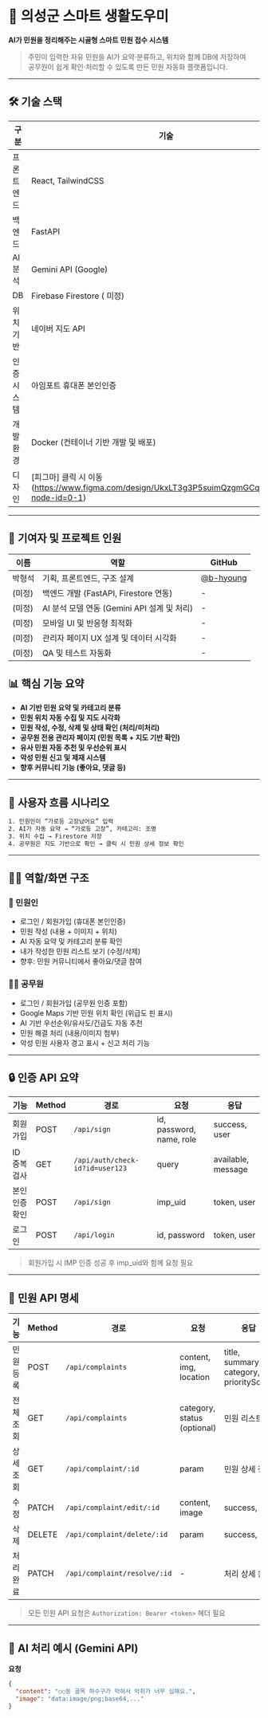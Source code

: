 # 🧾 의성군 스마트 생활도우미

**AI가 민원을 정리해주는 시골형 스마트 민원 접수 시스템**

> 주민이 입력한 자유 민원을 AI가 요약·분류하고, 위치와 함께 DB에 저장하여  
> 공무원이 쉽게 확인·처리할 수 있도록 만든 민원 자동화 플랫폼입니다.

---

## 🛠 기술 스택

| 구분 | 기술 |
|------|------|
| 프론트엔드 | React, TailwindCSS |
| 백엔드 | FastAPI |
| AI 분석 | Gemini API (Google) |
| DB | Firebase Firestore ( 미정) |
| 위치 기반 | 네이버 지도 API |
| 인증 시스템 | 아임포트 휴대폰 본인인증 |
| 개발환경 | Docker (컨테이너 기반 개발 및 배포) |
| 디자인 |[피그마] 클릭 시 이동(https://www.figma.com/design/UkxLT3g3P5suimQzgmGCqq/Untitled?node-id=0-1)
---
## 👥 기여자 및 프로젝트 인원

| 이름 | 역할 | GitHub |
|------|------|--------|
| 박형석 | 기획, 프론트엔드, 구조 설계 | [@b-hyoung](https://github.com/b-hyoung) |
| (미정) | 백엔드 개발 (FastAPI, Firestore 연동) | - |
| (미정) | AI 분석 모델 연동 (Gemini API 설계 및 처리) | - |
| (미정) | 모바일 UI 및 반응형 최적화 | - |
| (미정) | 관리자 페이지 UX 설계 및 데이터 시각화 | - |
| (미정) | QA 및 테스트 자동화 | - |

## 📊 핵심 기능 요약

- **AI 기반 민원 요약 및 카테고리 분류**
- **민원 위치 자동 수집 및 지도 시각화**
- **민원 작성, 수정, 삭제 및 상태 확인 (처리/미처리)**
- **공무원 전용 관리자 페이지 (민원 목록 + 지도 기반 확인)**
- **유사 민원 자동 추천 및 우선순위 표시**
- **악성 민원 신고 및 제재 시스템**
- **향후 커뮤니티 기능 (좋아요, 댓글 등)**

---

## 🔁 사용자 흐름 시나리오

```txt
1. 민원인이 “가로등 고장났어요” 입력
2. AI가 자동 요약 → “가로등 고장”, 카테고리: 조명
3. 위치 수집 → Firestore 저장
4. 공무원은 지도 기반으로 확인 → 클릭 시 민원 상세 정보 확인
```
---

## 🧑‍💼 역할/화면 구조

### 🙋 민원인

- 로그인 / 회원가입 (휴대폰 본인인증)
- 민원 작성 (내용 + 이미지 + 위치)
- AI 자동 요약 및 카테고리 분류 확인
- 내가 작성한 민원 리스트 보기 (수정/삭제)
- 향후: 민원 커뮤니티에서 좋아요/댓글 참여

### 🧑‍💼 공무원

- 로그인 / 회원가입 (공무원 인증 포함)
- Google Maps 기반 민원 위치 확인 (위급도 핀 표시)
- AI 기반 우선순위/유사도/긴급도 자동 추천
- 민원 해결 처리 (내용/이미지 첨부)
- 악성 민원 사용자 경고 표시 + 신고 처리 기능

---

## 🔒 인증 API 요약

| 기능 | Method | 경로 | 요청 | 응답 |
|------|--------|------|------|------|
| 회원가입 | POST | `/api/sign` | id, password, name, role | success, user |
| ID 중복검사 | GET | `/api/auth/check-id?id=user123` | query | available, message |
| 본인 인증 확인 | POST | `/api/sign` | imp_uid | token, user |
| 로그인 | POST | `/api/login` | id, password | token, user |

> 회원가입 시 IMP 인증 성공 후 imp_uid와 함께 요청 필요

---

## 📮 민원 API 명세

| 기능 | Method | 경로 | 요청 | 응답 |
|------|--------|------|------|------|
| 민원 등록 | POST | `/api/complaints` | content, img, location | title, summary, category, priorityScore |
| 전체 조회 | GET | `/api/complaints` | category, status (optional) | 민원 리스트 |
| 상세 조회 | GET | `/api/complaint/:id` | param | 민원 상세 정보 |
| 수정 | PATCH | `/api/complaint/edit/:id` | content, image | success, id |
| 삭제 | DELETE | `/api/complaint/delete/:id` | param | success, id |
| 처리 완료 | PATCH | `/api/complaint/resolve/:id` | - | 처리 상세 응답 |

> 모든 민원 API 요청은 `Authorization: Bearer <token>` 헤더 필요

---

## 🤖 AI 처리 예시 (Gemini API)

**요청**

```json
{
  "content": "○○동 골목 하수구가 막혀서 악취가 너무 심해요.",
  "image": "data:image/png;base64,..."
}
